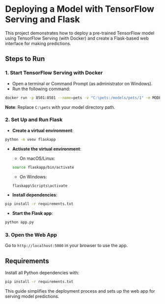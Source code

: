 # Deploying a Model with TensorFlow Serving and Flask

This project demonstrates how to deploy a pre-trained TensorFlow model using TensorFlow Serving (with Docker) and create a Flask-based web interface for making predictions.

## Steps to Run

### 1. Start TensorFlow Serving with Docker

- Open a terminal or Command Prompt (as administrator on Windows).
- Run the following command:

```bash
docker run -p 8501:8501 --name=pets -v "C:\pets:/models/pets/1" -e MODEL_NAME=pets tensorflow/serving
```

**Note**: Replace `C:\pets` with your model directory path.

### 2. Set Up and Run Flask

- **Create a virtual environment**:

```bash
python -m venv flaskapp
```

- **Activate the virtual environment**:
    - On macOS/Linux:
    
    ```bash
    source flaskapp/bin/activate
    ```
    
    - On Windows:
    
    ```bash
    flaskapp\Scripts\activate
    ```

- **Install dependencies**:

```bash
pip install -r requirements.txt
```

- **Start the Flask app**:

```bash
python app.py
```

### 3. Open the Web App

Go to `http://localhost:5000` in your browser to use the app.

## Requirements

Install all Python dependencies with:

```bash
pip install -r requirements.txt
```

This guide simplifies the deployment process and sets up the web app for serving model predictions.
